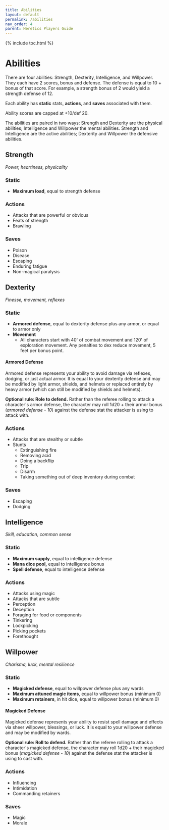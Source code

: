 ```yaml
---
title: Abilities
layout: default
permalink: /abilities
nav_order: 4
parent: Heretics Players Guide
---
```

{% include toc.html %}

# Abilities
There are four abilities: Strength, Dexterity, Intelligence, and Willpower. They each have 2 scores, bonus and defense. The defense is equal to 10 + bonus of that score. For example, a strength bonus of 2 would yield a strength defense of 12.

Each ability has **static** stats, **actions**, and **saves** associated with them. 

Ability scores are capped at +10/def 20.

The abilities are paired in two ways: Strength and Dexterity are the physical abilities; Intelligence and Willpower the mental abilities. Strength and Intelligence are the active abilities; Dexterity and Willpower the defensive abilities. 

## Strength
*Power, heartiness, physicality*

### Static
- **Maximum load**, equal to strength defense

### Actions
- Attacks that are powerful or obvious 
- Feats of strength
- Brawling

### Saves
- Poison
- Disease
- Escaping
- Enduring fatigue
- Non-magical paralysis

## Dexterity
*Finesse, movement, reflexes*

### Static 
- **Armored defense**, equal to dexterity defense plus any armor, or equal to armor only 
- **Movement**
   - All characters start with 40' of combat movement and 120' of exploration movement. Any penalties to dex reduce movement, 5 feet per bonus point.

#### Armored Defense 
Armored defense represents your ability to avoid damage via reflexes, dodging, or just actual armor. It is equal to your dexterity defense and may be modified by light armor, shields, and helmets or replaced entirely by heavy armor (which can still be modified by shields and helmets).

**Optional rule: Role to defend.** Rather than the referee rolling to attack a character's armor defense, the character may roll 1d20 + their armor bonus (*armored defense - 10*) against the defense stat the attacker is using to attack with.

### Actions
- Attacks that are stealthy or subtle
- Stunts
   - Extinguishing fire
   - Removing acid
   - Doing a backflip
   - Trip
   - Disarm
   - Taking something out of deep inventory during combat

### Saves
- Escaping
- Dodging

## Intelligence
*Skill, education, common sense*

### Static
- **Maximum supply**, equal to intelligence defense 
- **Mana dice pool,** equal to intelligence bonus
- **Spell defense**, equal to intelligence defense 

### Actions
- Attacks using magic
- Attacks that are subtle
- Perception
- Deception
- Foraging for food or components
- Tinkering
- Lockpicking
- Picking pockets
- Forethought

## Willpower
*Charisma, luck, mental resilience*

### Static 
- **Magicked defense**, equal to willpower defense plus any wards
- **Maximum attuned magic items**, equal to willpower bonus (minimum 0)
- **Maximum retainers**, in hit dice, equal to willpower bonus (minimum 0)

#### Magicked Defense
Magicked defense represents your ability to resist spell damage and effects via sheer willpower, blessings, or luck. It is equal to your willpower defense and may be modified by wards.

**Optional rule: Roll to defend.** Rather than the referee rolling to attack a character's magicked defense, the character may roll 1d20 + their magicked bonus (*magicked defense - 10*) against the defense stat the attacker is using to cast with.

### Actions
- Influencing
- Intimidation
- Commanding retainers

### Saves
- Magic
- Morale